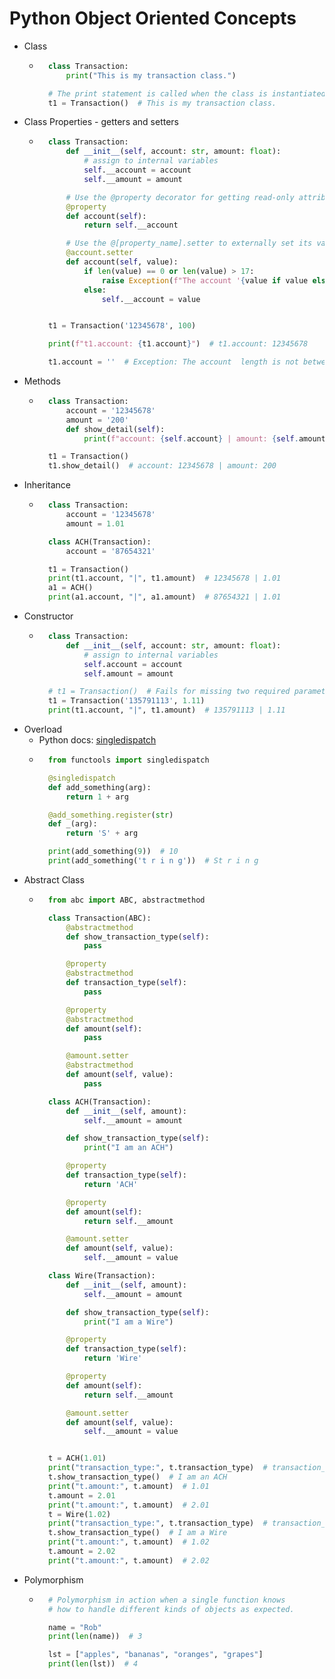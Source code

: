 # Python Object Oriented Concepts

- Class
  - ```python
      class Transaction:
          print("This is my transaction class.")

      # The print statement is called when the class is instantiated
      t1 = Transaction()  # This is my transaction class.

- Class Properties - getters and setters
  - ```python
      class Transaction:
          def __init__(self, account: str, amount: float):
              # assign to internal variables
              self.__account = account
              self.__amount = amount

          # Use the @property decorator for getting read-only attributes
          @property
          def account(self):
              return self.__account

          # Use the @[property_name].setter to externally set its value
          @account.setter
          def account(self, value):
              if len(value) == 0 or len(value) > 17:
                  raise Exception(f"The account '{value if value else 'None'}' length is not between 1 and 17 characters.")
              else:
                  self.__account = value


      t1 = Transaction('12345678', 100)

      print(f"t1.account: {t1.account}")  # t1.account: 12345678

      t1.account = ''  # Exception: The account  length is not between 1 and 17 characters.

- Methods
  - ```python
      class Transaction:
          account = '12345678'
          amount = '200'
          def show_detail(self):
              print(f"account: {self.account} | amount: {self.amount}")

      t1 = Transaction()
      t1.show_detail()  # account: 12345678 | amount: 200

- Inheritance
  - ```python
      class Transaction:
          account = '12345678'
          amount = 1.01

      class ACH(Transaction):
          account = '87654321'

      t1 = Transaction()
      print(t1.account, "|", t1.amount)  # 12345678 | 1.01
      a1 = ACH()
      print(a1.account, "|", a1.amount)  # 87654321 | 1.01

- Constructor
  - ```python
      class Transaction:
          def __init__(self, account: str, amount: float):
              # assign to internal variables
              self.account = account
              self.amount = amount

      # t1 = Transaction()  # Fails for missing two required parameters of the constructor
      t1 = Transaction('135791113', 1.11)
      print(t1.account, "|", t1.amount)  # 135791113 | 1.11

- Overload
  - Python docs: [singledispatch](https://docs.python.org/3.4/library/functools.html#functools.singledispatch)
  - ```python
      from functools import singledispatch

      @singledispatch
      def add_something(arg):
          return 1 + arg

      @add_something.register(str)
      def _(arg):
          return 'S' + arg

      print(add_something(9))  # 10
      print(add_something('t r i n g'))  # St r i n g

- Abstract Class
  - ```python
      from abc import ABC, abstractmethod

      class Transaction(ABC):
          @abstractmethod
          def show_transaction_type(self):
              pass

          @property
          @abstractmethod
          def transaction_type(self):
              pass

          @property
          @abstractmethod
          def amount(self):
              pass

          @amount.setter
          @abstractmethod
          def amount(self, value):
              pass

      class ACH(Transaction):
          def __init__(self, amount):
              self.__amount = amount

          def show_transaction_type(self):
              print("I am an ACH")

          @property
          def transaction_type(self):
              return 'ACH'

          @property
          def amount(self):
              return self.__amount

          @amount.setter
          def amount(self, value):
              self.__amount = value

      class Wire(Transaction):
          def __init__(self, amount):
              self.__amount = amount

          def show_transaction_type(self):
              print("I am a Wire")

          @property
          def transaction_type(self):
              return 'Wire'

          @property
          def amount(self):
              return self.__amount

          @amount.setter
          def amount(self, value):
              self.__amount = value


      t = ACH(1.01)
      print("transaction_type:", t.transaction_type)  # transaction_type: ACH
      t.show_transaction_type()  # I am an ACH
      print("t.amount:", t.amount)  # 1.01
      t.amount = 2.01
      print("t.amount:", t.amount)  # 2.01
      t = Wire(1.02)
      print("transaction_type:", t.transaction_type)  # transaction_type: Wire
      t.show_transaction_type()  # I am a Wire
      print("t.amount:", t.amount)  # 1.02
      t.amount = 2.02
      print("t.amount:", t.amount)  # 2.02

- Polymorphism
  - ```python
      # Polymorphism in action when a single function knows
      # how to handle different kinds of objects as expected.

      name = "Rob"
      print(len(name))  # 3

      lst = ["apples", "bananas", "oranges", "grapes"]
      print(len(lst))  # 4
